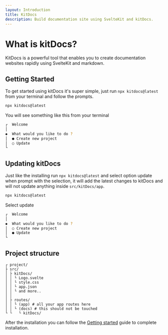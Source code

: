 ```yaml
---
layout: Introduction
title: KitDocs
description: Build documentation site using SvelteKit and kitDocs.
---
```


# What is kitDocs?
KitDocs is a powerful tool that enables you to create documentation websites rapidly using SvelteKit and markdown.

## Getting Started
To get started using kitDocs it's super simple, just run `npx kitdocs@latest` from your terminal 
and follow the prompts.
```bash
npx kitdocs@latest
```
You will see something like this from your terminal
```bash
┌  Welcome
│
◆  What would you like to do ?
│  ● Create new project
│  ○ Update
└
```

## Updating kitDocs
Just like the installing run `npx kitdocs@latest` and select option update when prompt with the selection, 
it will add the latest changes to kitDocs and will not update anything inside `src/kitDocs/app`.
```bash
npx kitdocs@latest
```
Select update
```bash
┌  Welcome
│
◆  What would you like to do ?
│  ○ Create new project
│  ● Update
└
```

## Project structure
```text
┌ project/
├ src/
│ ├ kitDocs/
│ │ └ Logo.svelte
│ │ └ style.css
│ │ └ app.json
│ │ └ and more..
│ │
│ ├ routes/
│ │ └ (app) # all your app routes here
│ │ └ (docs) # this should not be touched
└ └   └ kitDocs/
```

After the installation you can follow the [Getting started](/docs/getting-started) guide to complete installation.
